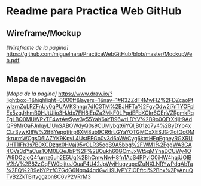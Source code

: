 # Readme para Practica Web GitHub
## Wireframe/Mockup
*[Wireframe de la pagina]*
https://github.com/miguelnara/PracticaWebGitHub/blob/master/MockupWeb.pdf

## Mapa de navegación
*[Mapa de la pagina]*
https://www.draw.io/?lightbox=1&highlight=0000ff&layers=1&nav=1#R3ZZdT4MwFIZ%2FDZcaoPtwlzrnZqLRZFnUy0qPUAVKShngr7dIC3TM%2BJHFTa%2FgvOdw2j7nTYOFplEx5zgJrhmB0HJtUljo3HJdx7FH8lEpZa2MkF0LPqdEFbXCkr6CEnVZRgmkRqFgLBQ0MUWPxTF4wtAw5yw3y55YaK6aYB96wtLDYV%2B9o0QEtXrijlt9AdQP9MrOaFJnIqyL1UnSABOWdyQ0s9CUMybqt6iYQljB01zq7y4%2ByDYb4xCLr3ywKl8W%2BBYepqtitrp6XM8ub9CR6rLGYaYOTGMCxXESJGrXotQoOMtkrurmWOgsD6iAZYK9KpvL4UstEFGo0v3d6aWACyg6ktrtHFgEgpeyRGXRUJHT1lFh3s7B0XCDzgx0HVaj95vOLR35ogB9A5bbg%2FWM1%2FggWA3GA4OVs3dYaCus1OM0EQeJbP%2F%2BOukh60GCmJxWt5qMYhaDCUWy4OW9DOzjoQ4furnz6uh2E5Uq%2BhCmwNwH8fn1AcS4RPvIO0iHW4hqjUOIBV2bV%2B82zGqFW0bljtuJOuaF4U42JpWyjHugvupelZuNXLNRYwPdqAbTa%2FQ%2B9ebYPzfCZGdG6Nqg44qdGwH9UyPYZiOEftcI%2Bhx%2FyAnuQTvB2ZkTBrtyggzbn8C6vP2VRrM3

